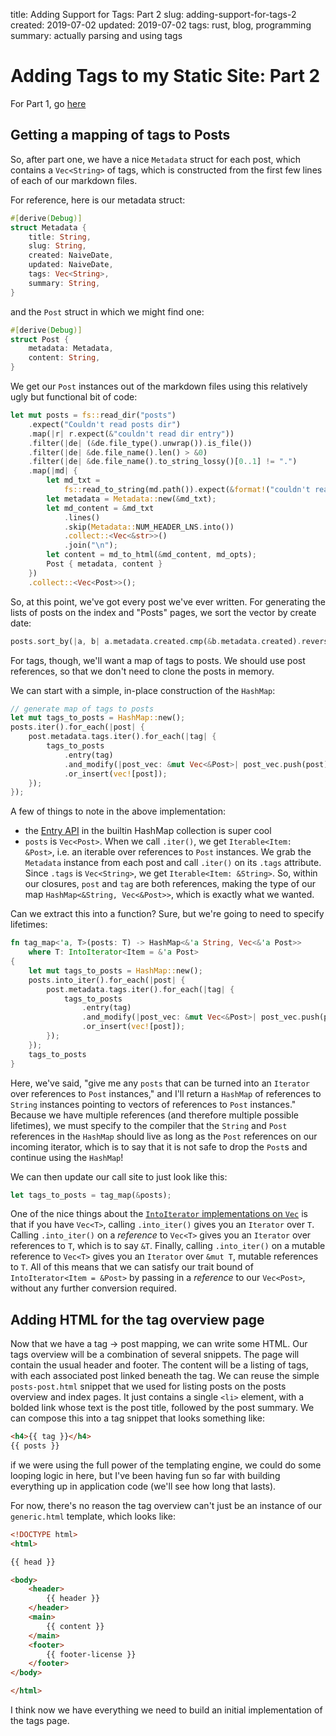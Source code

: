 title: Adding Support for Tags: Part 2
slug: adding-support-for-tags-2
created: 2019-07-02
updated: 2019-07-02
tags: rust, blog, programming
summary: actually parsing and using tags

# Adding Tags to my Static Site: Part 2

For Part 1, go [here](/posts/adding-support-for-tags-1.html)

## Getting a mapping of tags to Posts

So, after part one, we have a nice `Metadata` struct for each post,
which contains a `Vec<String>` of tags, which is constructed from the
first few lines of each of our markdown files.

For reference, here is our metadata struct:

```rust
#[derive(Debug)]
struct Metadata {
    title: String,
    slug: String,
    created: NaiveDate,
    updated: NaiveDate,
    tags: Vec<String>,
    summary: String,
}
```

and the `Post` struct in which we might find one:

```rust
#[derive(Debug)]
struct Post {
    metadata: Metadata,
    content: String,
}
```

We get our `Post` instances out of the markdown files using this relatively
ugly but functional bit of code:

```rust
let mut posts = fs::read_dir("posts")
    .expect("Couldn't read posts dir")
    .map(|r| r.expect(&"couldn't read dir entry"))
    .filter(|de| (&de.file_type().unwrap()).is_file())
    .filter(|de| &de.file_name().len() > &0)
    .filter(|de| &de.file_name().to_string_lossy()[0..1] != ".")
    .map(|md| {
        let md_txt =
            fs::read_to_string(md.path()).expect(&format!("couldn't read md: {:?}", md));
        let metadata = Metadata::new(&md_txt);
        let md_content = &md_txt
            .lines()
            .skip(Metadata::NUM_HEADER_LNS.into())
            .collect::<Vec<&str>>()
            .join("\n");
        let content = md_to_html(&md_content, md_opts);
        Post { metadata, content }
    })
    .collect::<Vec<Post>>();
```

So, at this point, we've got every post we've ever written. For generating
the lists of posts on the index and "Posts" pages, we sort the vector by
create date:

```rust
posts.sort_by(|a, b| a.metadata.created.cmp(&b.metadata.created).reverse());
```

For tags, though, we'll want a map of tags to posts. We should use post
references, so that we don't need to clone the posts in memory.

We can start with a simple, in-place construction of the `HashMap`:

```rust
// generate map of tags to posts
let mut tags_to_posts = HashMap::new();
posts.iter().for_each(|post| {
    post.metadata.tags.iter().for_each(|tag| {
        tags_to_posts
            .entry(tag)
            .and_modify(|post_vec: &mut Vec<&Post>| post_vec.push(post))
            .or_insert(vec![post]);
    });
});
```

A few of things to note in the above implementation:

* the [Entry API](https://doc.rust-lang.org/std/collections/hash_m) in the builtin
  HashMap collection is super cool
* `posts` is `Vec<Post>`. When we call `.iter()`, we get `Iterable<Item: &Post>`,
  i.e. an iterable over references to `Post` instances. We grab the `Metadata`
  instance from each post and call `.iter()` on its `.tags` attribute. Since
  `.tags` is `Vec<String>`, we get `Iterable<Item: &String>`. So, within our
  closures, `post` and `tag` are both references, making the type of our
  map `HashMap<&String, Vec<&Post>>`, which is exactly what we wanted.

Can we extract this into a function? Sure, but we're going to need to
specify lifetimes:

```rust
fn tag_map<'a, T>(posts: T) -> HashMap<&'a String, Vec<&'a Post>>
    where T: IntoIterator<Item = &'a Post>
{
    let mut tags_to_posts = HashMap::new();
    posts.into_iter().for_each(|post| {
        post.metadata.tags.iter().for_each(|tag| {
            tags_to_posts
                .entry(tag)
                .and_modify(|post_vec: &mut Vec<&Post>| post_vec.push(post))
                .or_insert(vec![post]);
        });
    });
    tags_to_posts
}
```

Here, we've said, "give me any `posts` that can be turned into an `Iterator`
over references to `Post` instances," and I'll return a `HashMap` of
references to `String` instances pointing to vectors of references to
`Post` instances." Because we have multiple references (and therefore
multiple possible lifetimes), we must specify to the compiler that the
`String` and `Post` references in the `HashMap` should live as long as
the `Post` references on our incoming iterator, which is to say that
it is not safe to drop the `Post`s and continue using the `HashMap`!

We can then update our call site to just look like this:

```rust
let tags_to_posts = tag_map(&posts);
```

One of the nice things about the [`IntoIterator` implementations on `Vec`](https://doc.rust-lang.org/std/vec/struct.Vec.html#impl-IntoIterator)
is that if you have `Vec<T>`, calling `.into_iter()` gives you an `Iterator`
over `T`. Calling `.into_iter()` on a _reference_ to `Vec<T>` gives you
an `Iterator` over references to `T`, which is to say `&T`. Finally,
calling `.into_iter()` on a mutable reference to `Vec<T>` gives you
an `Iterator` over `&mut T`, mutable references to `T`. All of this means
that we can satisfy our trait bound of `IntoIterator<Item = &Post>` by
passing in a _reference_ to our `Vec<Post>`, without any further conversion
required.

## Adding HTML for the tag overview page

Now that we have a tag -> post mapping, we can write some HTML. Our
tags overview will be a combination of several snippets. The page will contain
the usual header and footer. The content will be a listing of tags, with
each associated post linked beneath the tag. We can reuse the simple
`posts-post.html` snippet that we used for listing posts on the posts
overview and index pages. It just contains a single `<li>` element,
with a bolded link whose text is the post title, followed by the post
summary. We can compose this into a tag snippet that looks something like:

```html
<h4>{{ tag }}</h4>
{{ posts }}
```

if we were using the full power of the templating engine, we could do
some looping logic in here, but I've been having fun so far with building
everything up in application code (we'll see how long that lasts).

For now, there's no reason the tag overview can't just be an instance
of our `generic.html` template, which looks like:

```html
<!DOCTYPE html>
<html>

{{ head }}

<body>
    <header>
        {{ header }}
    </header>
    <main>
        {{ content }}
    </main>
    <footer>
        {{ footer-license }}
    </footer>
</body>

</html>
```

I think now we have everything we need to build an initial implementation
of the tags page.

